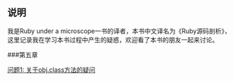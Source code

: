 ## 说明

我是Ruby under a microscope一书的译者，本书中文译名为《Ruby源码剖析》，这里记录我在学习本书过程中产生的疑惑，欢迎看了本书的朋友一起来讨论。

###第五章

[问题1: 关于obj.class方法的疑问](C5/about_obj_class)
